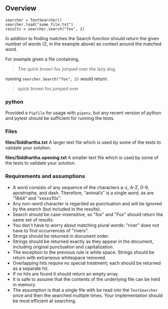 
## Overview



```
searcher = TextSearcher()
searcher.load("some_file.txt")
results = searcher.search("fox", 2)
```

In addition to finding matches the Search function should return the given number of words (2, in the example above) as context around the matched word.

For example given a file containing,
> The quick brown fox jumped over the lazy dog.

running `searcher.Search("fox", 2)` would return.
> quick brown fox jumped over





### python
Provided a `Pipfile` for usage with `pipenv`, but any recent version of python and pytest should be sufficient for running the tests.

### Files


**files/Siddhartha.txt**
A larger text file which is used by some of the tests to validate your solution.

**files/Siddhartha.opening.txt**
A smaller text file which is used by some of the tests to validate your solution.


### Requirements and assumptions
* A word consists of any sequence of the characters a-z, A-Z, 0-9, apostrophe, and dash. Therefore, “animal’s” is a single word, as are “1844” and “xxxxx10x”.
* Any non-word character is regarded as punctuation and will be ignored by the search (but included in the results).
* Search should be case-insensitive, so "fox" and "Fox" should return the same set of results.
* You don't have to worry about matching plural words: "river" does not have to find occurrences of "rivers".
* Strings should be returned in document order.
* Strings should be returned exactly as they appear in the document, including original punctuation and capitalization.
* The exception to the previous rule is white space. Strings should be return with extraneous whitespace removed.
* Overlapping hits require no special treatment; each should be returned as a separate hit.
* If no hits are found it should return an empty array.
* It is safe to assume that the contents of the underlying file can be held in memory.
* The assumption is that a single file with be read into the `TextSearcher` once and then the searched multiple times. Your implementation should be most efficient at searching.
